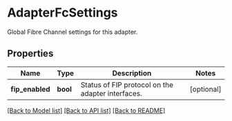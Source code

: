 # AdapterFcSettings

Global Fibre Channel settings for this adapter. 
## Properties
Name | Type | Description | Notes
------------ | ------------- | ------------- | -------------
**fip_enabled** | **bool** | Status of FIP protocol on the adapter interfaces.    | [optional] 

[[Back to Model list]](../README.md#documentation-for-models) [[Back to API list]](../README.md#documentation-for-api-endpoints) [[Back to README]](../README.md)


